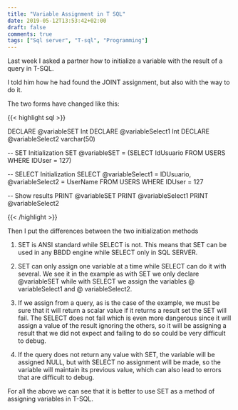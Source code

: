 ```yaml
---
title: "Variable Assignment in T SQL"
date: 2019-05-12T13:53:42+02:00
draft: false
comments: true
tags: ["Sql server", "T-sql", "Programming"]
---
```



Last week I asked a partner how to initialize a variable with the result of a query in T-SQL.

I told him how he had found the JOINT assignment, but also with the way to do it.

The two forms have changed like this:

{{< highlight sql >}}

DECLARE @variableSET Int 
DECLARE @variableSelect1 Int 
DECLARE @variableSelect2 varchar(50)

-- SET Initialization
SET @variableSET = (SELECT IdUsuario FROM USERS WHERE IDUser = 127)

-- SELECT Initialization
SELECT @variableSelect1 = IDUsuario, @variableSelect2 = UserName 
FROM USERS 
WHERE IDUser = 127

-- Show results 
PRINT @variableSET 
PRINT @variableSelect1 
PRINT @variableSelect2

{{< /highlight >}}

Then I put the differences between the two initialization methods

1. SET is ANSI standard while SELECT is not. This means that SET can be used in any BBDD engine while SELECT only in SQL SERVER.

2. SET can only assign one variable at a time while SELECT can do it with several. We see it in the example as with SET we only declare @variableSET while with SELECT we assign the variables @ variableSelect1 and @ variableSelect2.

3. If we assign from a query, as is the case of the example, we must be sure that it will return a scalar value if it returns a result set the SET will fail. The SELECT does not fail which is even more dangerous since it will assign a value of the result ignoring the others, so it will be assigning a result that we did not expect and failing to do so could be very difficult to debug.

4. If the query does not return any value with SET, the variable will be assigned NULL, but with SELECT no assignment will be made, so the variable will maintain its previous value, which can also lead to errors that are difficult to debug.

For all the above we can see that it is better to use SET as a method of assigning variables in T-SQL.
